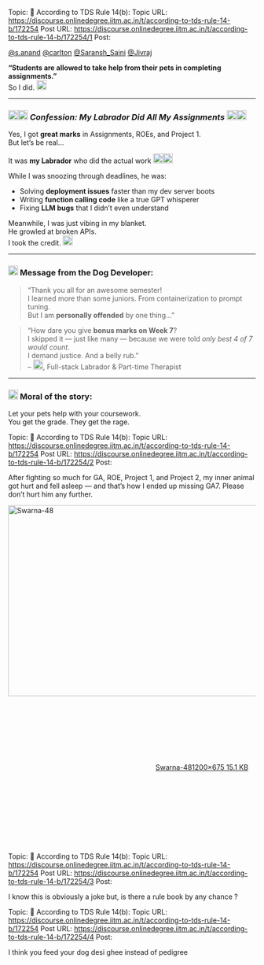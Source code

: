 Topic: 📜 According to TDS Rule 14(b):
Topic URL: https://discourse.onlinedegree.iitm.ac.in/t/according-to-tds-rule-14-b/172254
Post URL: https://discourse.onlinedegree.iitm.ac.in/t/according-to-tds-rule-14-b/172254/1
Post: <p><a class="mention" href="/u/s.anand">@s.anand</a> <a class="mention" href="/u/carlton">@carlton</a> <a class="mention" href="/u/saransh_saini">@Saransh_Saini</a> <a class="mention" href="/u/jivraj">@Jivraj</a></p>
<p><strong>“Students are allowed to take help from their pets in completing assignments.”</strong><br>
So I did. <img src="https://emoji.discourse-cdn.com/google/man_tipping_hand.png?v=14" title=":man_tipping_hand:" class="emoji" alt=":man_tipping_hand:" loading="lazy" width="20" height="20"></p>
<hr>
<h3><a name="p-617449-confession-my-labrador-did-all-my-assignments-1" class="anchor" href="#p-617449-confession-my-labrador-did-all-my-assignments-1"></a><img src="https://emoji.discourse-cdn.com/google/dog_face.png?v=14" title=":dog_face:" class="emoji" alt=":dog_face:" loading="lazy" width="20" height="20"><img src="https://emoji.discourse-cdn.com/google/graduation_cap.png?v=14" title=":graduation_cap:" class="emoji" alt=":graduation_cap:" loading="lazy" width="20" height="20"> <em>Confession: My Labrador Did All My Assignments</em> <img src="https://emoji.discourse-cdn.com/google/books.png?v=14" title=":books:" class="emoji" alt=":books:" loading="lazy" width="20" height="20"><img src="https://emoji.discourse-cdn.com/google/laptop.png?v=14" title=":laptop:" class="emoji" alt=":laptop:" loading="lazy" width="20" height="20"></h3>
<p>Yes, I got <strong>great marks</strong> in Assignments, ROEs, and Project 1.<br>
But let’s be real…</p>
<p>It was <strong>my Labrador</strong> who did the actual work <img src="https://emoji.discourse-cdn.com/google/service_dog.png?v=14" title=":service_dog:" class="emoji" alt=":service_dog:" loading="lazy" width="20" height="20"><img src="https://emoji.discourse-cdn.com/google/brain.png?v=14" title=":brain:" class="emoji" alt=":brain:" loading="lazy" width="20" height="20"></p>
<p>While I was snoozing through deadlines, he was:</p>
<ul>
<li>Solving <strong>deployment issues</strong> faster than my dev server boots</li>
<li>Writing <strong>function calling code</strong> like a true GPT whisperer</li>
<li>Fixing <strong>LLM bugs</strong> that I didn’t even understand</li>
</ul>
<p>Meanwhile, I was just vibing in my blanket.<br>
He growled at broken APIs.<br>
I took the credit. <img src="https://emoji.discourse-cdn.com/google/nail_polish.png?v=14" title=":nail_polish:" class="emoji" alt=":nail_polish:" loading="lazy" width="20" height="20"></p>
<hr>
<h3><a name="p-617449-message-from-the-dog-developer-2" class="anchor" href="#p-617449-message-from-the-dog-developer-2"></a><img src="https://emoji.discourse-cdn.com/google/loudspeaker.png?v=14" title=":loudspeaker:" class="emoji" alt=":loudspeaker:" loading="lazy" width="20" height="20"> Message from the Dog Developer:</h3>
<blockquote>
<p>“Thank you all for an awesome semester!<br>
I learned more than some juniors. From containerization to prompt tuning.<br>
But I am <strong>personally offended</strong> by one thing…”</p>
</blockquote>
<blockquote>
<p>“How dare you give <strong>bonus marks on Week 7</strong>?<br>
I skipped it — just like many — because we were told <em>only best 4 of 7 would count</em>.<br>
I demand justice. And a belly rub.”<br>
– <img src="https://emoji.discourse-cdn.com/google/dog_face.png?v=14" title=":dog_face:" class="emoji" alt=":dog_face:" loading="lazy" width="20" height="20">, Full-stack Labrador &amp; Part-time Therapist</p>
</blockquote>
<hr>
<h3><a name="p-617449-moral-of-the-story-3" class="anchor" href="#p-617449-moral-of-the-story-3"></a><img src="https://emoji.discourse-cdn.com/google/paw_prints.png?v=14" title=":paw_prints:" class="emoji" alt=":paw_prints:" loading="lazy" width="20" height="20"> Moral of the story:</h3>
<p>Let your pets help with your coursework.<br>
You get the grade. They get the rage.</p>

Topic: 📜 According to TDS Rule 14(b):
Topic URL: https://discourse.onlinedegree.iitm.ac.in/t/according-to-tds-rule-14-b/172254
Post URL: https://discourse.onlinedegree.iitm.ac.in/t/according-to-tds-rule-14-b/172254/2
Post: <p>After fighting so much for GA, ROE, Project 1, and Project 2, my inner animal got hurt and fell asleep — and that’s how I ended up missing GA7. Please don’t hurt him any further.</p>
<p><div class="lightbox-wrapper"><a class="lightbox" href="https://europe1.discourse-cdn.com/flex013/uploads/iitm/original/3X/1/8/183ef38f17e30b59becd984de785226c7e94d8a6.avif" data-download-href="/uploads/short-url/3sukAojFOzbkXSuqbUaCTudPv82.avif?dl=1" title="Swarna-48" rel="noopener nofollow ugc"><img src="https://europe1.discourse-cdn.com/flex013/uploads/iitm/original/3X/1/8/183ef38f17e30b59becd984de785226c7e94d8a6.avif" alt="Swarna-48" data-base62-sha1="3sukAojFOzbkXSuqbUaCTudPv82" width="690" height="388" data-dominant-color="878485"><div class="meta"><svg class="fa d-icon d-icon-far-image svg-icon" aria-hidden="true"><use href="#far-image"></use></svg><span class="filename">Swarna-48</span><span class="informations">1200×675 15.1 KB</span><svg class="fa d-icon d-icon-discourse-expand svg-icon" aria-hidden="true"><use href="#discourse-expand"></use></svg></div></a></div></p>

Topic: 📜 According to TDS Rule 14(b):
Topic URL: https://discourse.onlinedegree.iitm.ac.in/t/according-to-tds-rule-14-b/172254
Post URL: https://discourse.onlinedegree.iitm.ac.in/t/according-to-tds-rule-14-b/172254/3
Post: <p>I know this is obviously a joke but, is there a rule book by any chance ?</p>

Topic: 📜 According to TDS Rule 14(b):
Topic URL: https://discourse.onlinedegree.iitm.ac.in/t/according-to-tds-rule-14-b/172254
Post URL: https://discourse.onlinedegree.iitm.ac.in/t/according-to-tds-rule-14-b/172254/4
Post: <p>I think you feed your dog desi ghee instead of pedigree</p>
